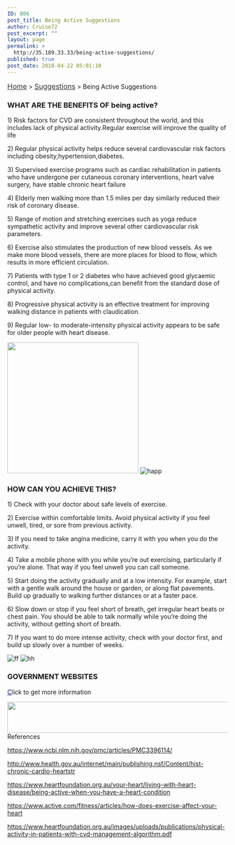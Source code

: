 ```yaml
---
ID: 806
post_title: Being Active Suggestions
author: Cruise72
post_excerpt: ""
layout: page
permalink: >
  http://35.189.33.33/being-active-suggestions/
published: true
post_date: 2018-04-22 05:01:10
---
```

<p><a style="font-size: 16px; color: #333333;" href="http://www.cvdhelper.tk/">Home</a> &gt; <a style="font-size: 16px; color: #333333;" href="http://www.cvdhelper.tk/suggestions/">Suggestions</a> &gt; Being Active Suggestions</p>		
			<h3>WHAT ARE THE BENEFITS OF being active?</h3>		
		<p>1) Risk factors for CVD are consistent throughout the world, and this includes lack of physical activity.Regular exercise will improve the quality of life</p><p>2) Regular physical activity helps reduce several cardiovascular risk factors including obesity,hypertension,diabetes.</p><p>3) Supervised exercise programs such as cardiac rehabilitation in patients who have undergone per cutaneous coronary interventions, heart valve surgery, have stable chronic heart failure</p><p>4) Elderly men walking more than 1.5 miles per day similarly reduced their risk of coronary disease.</p><p>5) Range of motion and stretching exercises such as yoga reduce sympathetic activity and improve several other cardiovascular risk parameters. </p><p>6) Exercise also stimulates the production of new blood vessels. As we make more blood vessels, there are more places for blood to flow, which results in more efficient circulation. </p><p>7) Patients with type 1 or 2 diabetes who have achieved good glycaemic control, and have no complications,can benefit from the standard dose of physical activity.</p><p>8) Progressive physical activity is an effective treatment for improving walking distance in patients with claudication.</p><p>9) Regular low- to moderate-intensity physical activity appears to be safe for older people with heart disease.</p>		
										<img width="300" height="300" src="http://35.189.33.33/wp-content/uploads/2018/04/Capture11-300x300.png" alt="" srcset="http://35.189.33.33/wp-content/uploads/2018/04/Capture11-300x300.png 300w, http://35.189.33.33/wp-content/uploads/2018/04/Capture11-150x150.png 150w, http://35.189.33.33/wp-content/uploads/2018/04/Capture11.png 452w" sizes="(max-width: 300px) 100vw, 300px" />											
										<img src="http://35.189.33.33/wp-content/uploads/elementor/thumbs/happ-np5h3jr0dil4wk8yg629kwkj5274rhidq07y0orrk4.png" title="happ" alt="happ" />											
			<h3>HOW CAN YOU ACHIEVE THIS?</h3>		
		<p>1) Check with your doctor about safe levels of exercise. </p><p>2) Exercise within comfortable limits. Avoid physical activity if you feel unwell, tired, or sore from previous activity.</p><p>3) If you need to take angina medicine, carry it with you when you do the activity. </p><p>4) Take a mobile phone with you while you’re out exercising, particularly if you’re alone. That way if you feel unwell you can call someone.</p><p>5) Start doing the activity gradually and at a low intensity. For example, start with a gentle walk around the house or garden, or along flat pavements. Build up gradually to walking further distances or at a faster pace. </p><p>6) Slow down or stop if you feel short of breath, get irregular heart beats or chest pain. You should be able to talk normally while you’re doing the activity, without getting short of breath. </p><p>7) If you want to do more intense activity, check with your doctor first, and build up slowly over a number of weeks.</p>		
										<img src="http://35.189.33.33/wp-content/uploads/2018/04/ff.png" title="ff" alt="ff" />											
										<img src="http://35.189.33.33/wp-content/uploads/2018/04/hh-1.png" title="hh" alt="hh" />											
			<h3>GOVERNMENT WEBSITES</h3>		
		<p><a style="color: #000080;" href="http://www.health.gov.au/internet/main/publishing.nsf/content/health-pubhlth-strateg-phys-act-guidelines">C</a>lick to get more information</p>		
										<img width="1024" height="71" src="http://35.189.33.33/wp-content/uploads/2018/04/Captureww-1024x71.png" alt="" srcset="http://35.189.33.33/wp-content/uploads/2018/04/Captureww-1024x71.png 1024w, http://35.189.33.33/wp-content/uploads/2018/04/Captureww-300x21.png 300w, http://35.189.33.33/wp-content/uploads/2018/04/Captureww-768x53.png 768w, http://35.189.33.33/wp-content/uploads/2018/04/Captureww.png 1259w" sizes="(max-width: 1024px) 100vw, 1024px" />											
												References  					
					<p><u>https://www.ncbi.nlm.nih.gov/pmc/articles/PMC3396114/</u></p><p><u>http://www.health.gov.au/internet/main/publishing.nsf/Content/hist-chronic-cardio-heartstr</u></p><p><u>https://www.heartfoundation.org.au/your-heart/living-with-heart-disease/being-active-when-you-have-a-heart-</u><u style="font-style: inherit; font-weight: inherit;">condition</u></p><p><u>https://www.active.com/fitness/articles/how-does-exercise-affect-your-heart</u></p><p><u>https://www.heartfoundation.org.au/images/uploads/publications/physical-activity-in-patients-with-cvd-management-</u><u style="font-style: inherit; font-weight: inherit;">algorithm.pdf</u></p>